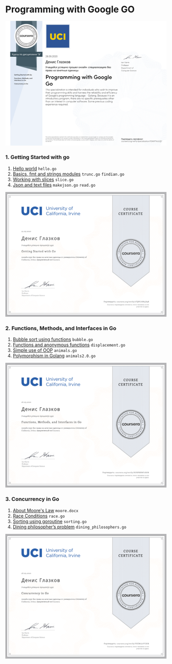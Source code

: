 # Programming with Google GO

![Main certificate](Certificates/4.%20Programming%20with%20Google%20Go.svg)

### 1. Getting Started with go
1. [Hello world](1.%20Getting%20Started%20with%20Go/Week1) `hello.go`
2. [Basics, fmt and strings modules](1.%20Getting%20Started%20with%20Go/Week2) `trunc.go` `findian.go`
3. [Working with slices](1.%20Getting%20Started%20with%20Go/Week3) `slice.go`
4. [Json and text files](1.%20Getting%20Started%20with%20Go/Week4) `makejson.go` `read.go`

![Part 1. Certificate](Certificates/1.%20Getting%20Started%20with%20Go.svg)

### 2. Functions, Methods, and Interfaces in Go
1. [Bubble sort using functions](2.%20Functions,%20Methods,%20and%20Interfaces%20in%20Go/Week1) `bubble.go`
2. [Functions and anonymous functions](2.%20Functions,%20Methods,%20and%20Interfaces%20in%20Go/Week2) `displacement.go`
3. [Simple use of OOP](2.%20Functions,%20Methods,%20and%20Interfaces%20in%20Go/Week3) `animals.go`
4. [Polymorphism in Golang](2.%20Functions,%20Methods,%20and%20Interfaces%20in%20Go/Week4) `animals2.0.go`

![Part 2. Certificate](Certificates/2.%20Functions,%20Methods,%20and%20Interfaces%20in%20Go.svg)

### 3. Concurrency in Go
1. [About Moore's Law](3.%20Concurrency%20in%20Go/Week1) `moore.docx`
2. [Race Conditions](3.%20Concurrency%20in%20Go/Week2) `race.go`
3. [Sorting using goroutine](3.%20Concurrency%20in%20Go/Week3) `sorting.go`
4. [Dining philosopher’s problem](3.%20Concurrency%20in%20Go/Week4) `dining_philosophers.go`

![Part 2. Certificate](Certificates/3.%20Concurrency%20in%20Go.svg)